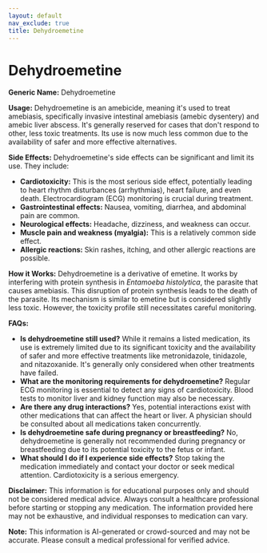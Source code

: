```yaml
---
layout: default
nav_exclude: true
title: Dehydroemetine
---
```


# Dehydroemetine

**Generic Name:** Dehydroemetine

**Usage:** Dehydroemetine is an amebicide, meaning it's used to treat amebiasis, specifically invasive intestinal amebiasis (amebic dysentery) and amebic liver abscess.  It's generally reserved for cases that don't respond to other, less toxic treatments.  Its use is now much less common due to the availability of safer and more effective alternatives.

**Side Effects:** Dehydroemetine's side effects can be significant and limit its use.  They include:

* **Cardiotoxicity:** This is the most serious side effect, potentially leading to heart rhythm disturbances (arrhythmias), heart failure, and even death.  Electrocardiogram (ECG) monitoring is crucial during treatment.
* **Gastrointestinal effects:** Nausea, vomiting, diarrhea, and abdominal pain are common.
* **Neurological effects:**  Headache, dizziness, and weakness can occur.
* **Muscle pain and weakness (myalgia):** This is a relatively common side effect.
* **Allergic reactions:**  Skin rashes, itching, and other allergic reactions are possible.


**How it Works:** Dehydroemetine is a derivative of emetine.  It works by interfering with protein synthesis in *Entamoeba histolytica*, the parasite that causes amebiasis. This disruption of protein synthesis leads to the death of the parasite.  Its mechanism is similar to emetine but is considered slightly less toxic. However, the toxicity profile still necessitates careful monitoring.


**FAQs:**

* **Is dehydroemetine still used?**  While it remains a listed medication, its use is extremely limited due to its significant toxicity and the availability of safer and more effective treatments like metronidazole, tinidazole, and nitazoxanide. It's generally only considered when other treatments have failed.
* **What are the monitoring requirements for dehydroemetine?**  Regular ECG monitoring is essential to detect any signs of cardiotoxicity.  Blood tests to monitor liver and kidney function may also be necessary.
* **Are there any drug interactions?**  Yes, potential interactions exist with other medications that can affect the heart or liver.  A physician should be consulted about all medications taken concurrently.
* **Is dehydroemetine safe during pregnancy or breastfeeding?**  No, dehydroemetine is generally not recommended during pregnancy or breastfeeding due to its potential toxicity to the fetus or infant.
* **What should I do if I experience side effects?**  Stop taking the medication immediately and contact your doctor or seek medical attention.  Cardiotoxicity is a serious emergency.


**Disclaimer:** This information is for educational purposes only and should not be considered medical advice.  Always consult a healthcare professional before starting or stopping any medication.  The information provided here may not be exhaustive, and individual responses to medication can vary.


**Note:** This information is AI-generated or crowd-sourced and may not be accurate. Please consult a medical professional for verified advice.